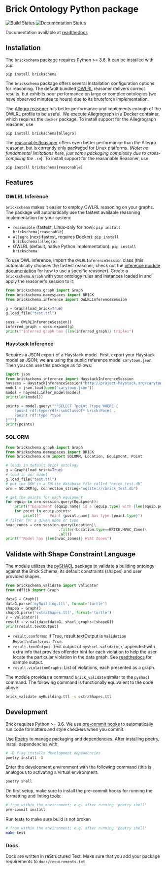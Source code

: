 # Brick Ontology Python package

[![Build Status](https://travis-ci.org/BrickSchema/py-brickschema.svg?branch=master)](https://travis-ci.org/BrickSchema/py-brickschema)
[![Documentation Status](https://readthedocs.org/projects/brickschema/badge/?version=latest)](https://brickschema.readthedocs.io/en/latest/?badge=latest)

Documentation available at [readthedocs](https://brickschema.readthedocs.io/en/latest/)

## Installation

The `brickschema` package requires Python >= 3.6. It can be installed with `pip`:

```
pip install brickschema
```

The `brickschema` package offers several installation configuration options for reasoning.
The default bundled [OWLRL](https://pypi.org/project/owlrl/) reasoner delivers correct results, but exhibits poor performance on large or complex ontologies (we have observed minutes to hours) due to its bruteforce implementation.

The [Allegro reasoner](https://franz.com/agraph/support/documentation/current/materializer.html) has better performance and implements enough of the OWLRL profile to be useful. We execute Allegrograph in a Docker container, which requires the `docker` package. To install support for the Allegrograph reasoner, use

```
pip install brickschema[allegro]
```

The [reasonable Reasoner](https://github.com/gtfierro/reasonable) offers even better performance than the Allegro reasoner, but is currently only packaged for Linux platforms. (_Note: no fundamental limitations here, just some packaging complexity due to cross-compiling the `.so`_). To install support for the reasonable Reasoner, use

```
pip install brickschema[reasonable]
```

## Features

### OWLRL Inference

`brickschema` makes it easier to employ OWLRL reasoning on your graphs. The package will automatically use the fastest available reasoning implementation for your system:

- `reasonable` (fastest, Linux-only for now): `pip install brickschema[reasonable]`
- `Allegro` (next-fastest, requires Docker): `pip install brickschema[allegro]`
- OWLRL (default, native Python implementation): `pip install brickschema`

To use OWL inference, import the `OWLRLInferenceSession` class (this automatically chooses the fastest reasoner; check out the [inference module documentation](https://brickschema.readthedocs.io/en/latest/source/brickschema.html#module-brickschema.inference) for how to use a specific reasoner). Create a `brickschema.Graph` with your ontology rules and instances loaded in and apply the reasoner's session to it:

```python
from brickschema.graph import Graph
from brickschema.namespaces import BRICK
from brickschema.inference import OWLRLInferenceSession

g = Graph(load_brick=True)
g.load_file("test.ttl")

sess = OWLRLInferenceSession()
inferred_graph = sess.expand(g)
print(f"Inferred graph has {len(inferred_graph)} triples")
```


### Haystack Inference

Requires a JSON export of a Haystack model.
First, export your Haystack model as JSON; we are using the public reference model `carytown.json`.
Then you can use this package as follows:

```python
import json
from brickschema.inference import HaystackInferenceSession
haysess = HaystackInferenceSession("http://project-haystack.org/carytown#")
model = json.load(open('carytown.json'))
model = haysess.infer_model(model)
print(len(model))

points = model.query("""SELECT ?point ?type WHERE {
    ?point rdf:type/rdfs:subClassOf* brick:Point .
    ?point rdf:type ?type
}""")
print(points)
```

### SQL ORM

```python
from brickschema.graph import Graph
from brickschema.namespaces import BRICK
from brickschema.orm import SQLORM, Location, Equipment, Point

# loads in default Brick ontology
g = Graph(load_brick=True)
# load in our model
g.load_file("test.ttl")
# put the ORM in a SQLite database file called "brick_test.db"
orm = SQLORM(g, connection_string="sqlite:///brick_test.db")

# get the points for each equipment
for equip in orm.session.query(Equipment):
    print(f"Equpiment {equip.name} is a {equip.type} with {len(equip.points)} points")
    for point in equip.points:
        print(f"    Point {point.name} has type {point.type}")
# filter for a given name or type
hvac_zones = orm.session.query(Location)\
                        .filter(Location.type==BRICK.HVAC_Zone)\
                        .all()
print(f"Model has {len(hvac_zones)} HVAC Zones")
```

## Validate with Shape Constraint Language

The module utilizes the [pySHACL](https://github.com/RDFLib/pySHACL) package to validate a building ontology
against the Brick Schema, its default constraints (shapes) and user provided shapes.

```python
from brickschema.validate import Validator
from rdflib import Graph

dataG = Graph()
dataG.parse('myBuilding.ttl', format='turtle')
shapeG = Graph()
shapeG.parse('extraShapes.ttl', format='turtle')
v = Validator()
result = v.validate(dataG, shacl_graphs=[shapeG])
print(result.textOutput)
```

* `result.conforms`:  If True, result.textOutput is `Validation Report\nConforms: True`.
* `result.textOutput`: Text output of `pyshacl.validate()`, appended with extra info that provides offender hint for each violation to help the user locate the particular violation in the data graph.  See [readthedocs](https://brickschema.readthedocs.io/en/latest/) for sample output.
* `result.violationGraphs`: List of violations, each presented as a graph.

The module provides a command
`brick_validate` similar to the `pyshacl` command.  The following command is functionally
equivalent to the code above.
```bash
brick_validate myBuilding.ttl -s extraShapes.ttl
```

## Development

Brick requires Python >= 3.6. We use [pre-commit hooks](https://pre-commit.com/) to automatically run code formatters and style checkers when you commit.

Use [Poetry](https://python-poetry.org/docs/) to manage packaging and dependencies. After installing poetry, install dependencies with:

```bash
# -D flag installs development dependencies
poetry install -D
```

Enter the development environment with the following command (this is analogous to activating a virtual environment.

```bash
poetry shell
```

On first setup, make sure to install the pre-commit hooks for running the formatting and linting tools:

```bash
# from within the environment; e.g. after running 'poetry shell'
pre-commit install
```

Run tests to make sure build is not broken

```bash
# from within the environment; e.g. after running 'poetry shell'
make test
```

### Docs

Docs are written in reStructured Text. Make sure that you add your package requirements to `docs/requirements.txt`
